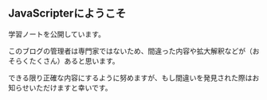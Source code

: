 ## JavaScripterにようこそ

学習ノートを公開しています。

このブログの管理者は専門家ではないため、間違った内容や拡大解釈などが（おそらくたくさん）あると思います。

できる限り正確な内容にするように努めますが、もし間違いを発見された際はお知らせいただけますと幸いです。
